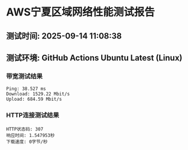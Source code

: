 # AWS宁夏区域网络性能测试报告
## 测试时间: 2025-09-14 11:08:38
## 测试环境: GitHub Actions Ubuntu Latest (Linux)

### 带宽测试结果
```
Ping: 38.527 ms
Download: 1529.22 Mbit/s
Upload: 684.59 Mbit/s
```

### HTTP连接测试结果
```
HTTP状态码: 307
响应时间: 1.547953秒
下载速度: 0字节/秒
```

